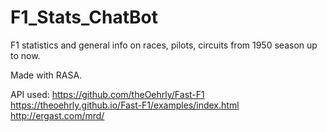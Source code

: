 # F1_Stats_ChatBot
F1 statistics and general info on races, pilots, circuits from 1950 season up to now.

Made with RASA.

API used:
https://github.com/theOehrly/Fast-F1
https://theoehrly.github.io/Fast-F1/examples/index.html 
http://ergast.com/mrd/